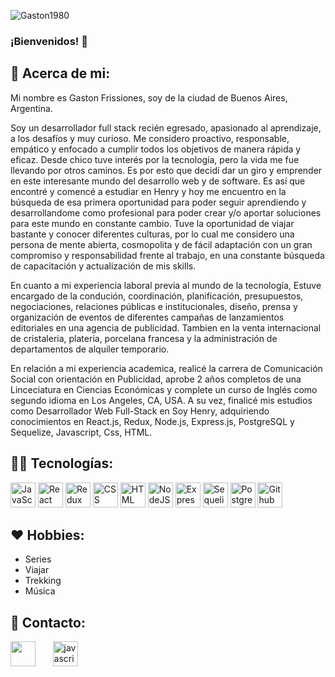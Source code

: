 ![Gaston1980](bannerGit.gif)

### ¡Bienvenidos! 🙌

<h2 width="100%">👨‍ Acerca de mi: </h2>

Mi nombre es Gaston Frissiones, soy de la ciudad de Buenos Aires, Argentina. 

Soy un desarrollador full stack recién egresado, apasionado al aprendizaje, a los desafíos y muy curioso. Me considero proactivo, responsable, empático y enfocado a cumplir todos los objetivos de manera rápida y eficaz. 
Desde chico tuve interés por la tecnología, pero la vida me fue llevando por otros caminos. Es por esto que decidí dar un giro y emprender en este interesante mundo del desarrollo web y de software. 
Es así que encontré y comencé a estudiar en Henry y hoy me encuentro en la búsqueda de esa primera oportunidad para poder seguir aprendiendo y desarrollandome como profesional para poder crear y/o aportar soluciones para este mundo en constante cambio.
Tuve la oportunidad de viajar bastante y conocer diferentes culturas, por lo cual me considero una persona de mente abierta, cosmopolita y de fácil adaptación con un gran compromiso y responsabilidad frente al trabajo, en una constante búsqueda de capacitación y actualización de mis skills.

En cuanto a mi experiencia laboral previa al mundo de la tecnología, Estuve encargado de la condución, coordinación, planificación, presupuestos, negociaciones, relaciones públicas e institucionales, diseño, prensa y organización de eventos de diferentes campañas de lanzamientos editoriales en una agencia de publicidad.
Tambien en la venta internacional de cristaleria, plateria, porcelana francesa y la administración de departamentos de alquiler temporario.

En relación a mi experiencia academica, realicé la carrera de Comunicación Social con orientación en Publicidad, aprobe 2 años completos de una Linceciatura en Ciencias Económicas y complete un curso de Inglés como segundo idioma en Los Angeles, CA, USA. A su vez, finalicé mis estudios como Desarrollador Web Full-Stack en Soy Henry, adquiriendo conocimientos en React.js, Redux, Node.js, Express.js, PostgreSQL y Sequelize, Javascript, Css, HTML.

<h2 width="100%">👨‍💻 Tecnologías: </h2>

<div>
  <img src="https://skillicons.dev/icons?i=javascript" title="JavaScript" alt="JavaScript" width="40" height="40"/>
  <img src="https://skillicons.dev/icons?i=react" title="React" alt="React" width="40" height="40"/> 
  <img src="https://skillicons.dev/icons?i=redux" title="Redux" alt="Redux " width="40" height="40"/> 
  <img src="https://skillicons.dev/icons?i=css"  title="CSS3" alt="CSS" width="40" height="40"/> 
  <img src="https://skillicons.dev/icons?i=html" title="HTML5" alt="HTML" width="40" height="40"/>  
  <img src="https://skillicons.dev/icons?i=nodejs" title="NodeJS" alt="NodeJS" width="40" height="40"/> 
  <img src="https://skillicons.dev/icons?i=express" title="Express" **alt="Express" width="40" height="40"/>
  <img src="https://seeklogo.com/images/S/sequelize-logo-9A5075DB9F-seeklogo.com.png" title="Sequelize" alt="Sequelize" width="40" height="40"/>
  <img src="https://skillicons.dev/icons?i=postgresql" title="PostgreSQL"  alt="PostgreSQL" width="40" height="40"/> 
  <img src="https://skillicons.dev/icons?i=github" title="Github" **alt="Github" width="40" height="40"/>
</div>

<h2 width="100%">❤ Hobbies: </h2>
<ul>
  <li>Series</li>
  <li>Viajar</li>
  <li>Trekking</li>
  <li>Música</li>
</ul>

<h2 width="100%">📱 Contacto: </h2>

<p>
<a href='https://www.linkedin.com/in/gaston-frissiones/'><img src='https://camo.githubusercontent.com/a419040d85cc2ae6f6edccbfe3189b9b18c6dccfb1d50c7c3f26b2fb28983c97/68747470733a2f2f7265732e636c6f7564696e6172792e636f6d2f6465326f64337069772f696d6167652f75706c6f61642f635f7363616c652c775f36302f76313636383536303031352f706963732f4c496e6b6564496e5f6e6866796f752e706e67' width="40" height="40"/></a>
  <label>&#160 &#160 &#160 </label>
<a  href="mailto:gastonfrissiones@yahoo.com.ar" target="_blank"> 
 <img src="https://res.cloudinary.com/de2od3piw/image/upload/c_scale,w_60/v1668560897/pics/mail_dlhnuj.png" alt="javascript" width="40" height="40"/> 
 </div>
</p>

<!--
**Gaston1980/Gaston1980** is a ✨ _special_ ✨ repository because its `README.md` (this file) appears on your GitHub profile.

Here are some ideas to get you started:

- 🔭 I’m currently working on ...
- 🌱 I’m currently learning ...
- 👯 I’m looking to collaborate on ...
- 🤔 I’m looking for help with ...
- 💬 Ask me about ...
- 📫 How to reach me: ...
- 😄 Pronouns: ...
- ⚡ Fun fact: ...
-->
